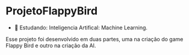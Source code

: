 # ProjetoFlappyBird

- 🌱 Estudando: Inteligencia Artifical: Machine Learning.

Esse projeto foi desenvolvido em duas partes, uma na criação do game Flappy Bird e outro na criação da AI.

